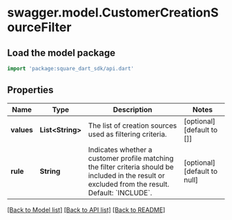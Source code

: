 # swagger.model.CustomerCreationSourceFilter

## Load the model package
```dart
import 'package:square_dart_sdk/api.dart'
```

## Properties
Name | Type | Description | Notes
------------ | ------------- | ------------- | -------------
**values** | **List&lt;String&gt;** | The list of creation sources used as filtering criteria. | [optional] [default to []]
**rule** | **String** | Indicates whether a customer profile matching the filter criteria should be included in the result or excluded from the result.  Default: &#x60;INCLUDE&#x60;. | [optional] [default to null]

[[Back to Model list]](../README.md#documentation-for-models) [[Back to API list]](../README.md#documentation-for-api-endpoints) [[Back to README]](../README.md)


